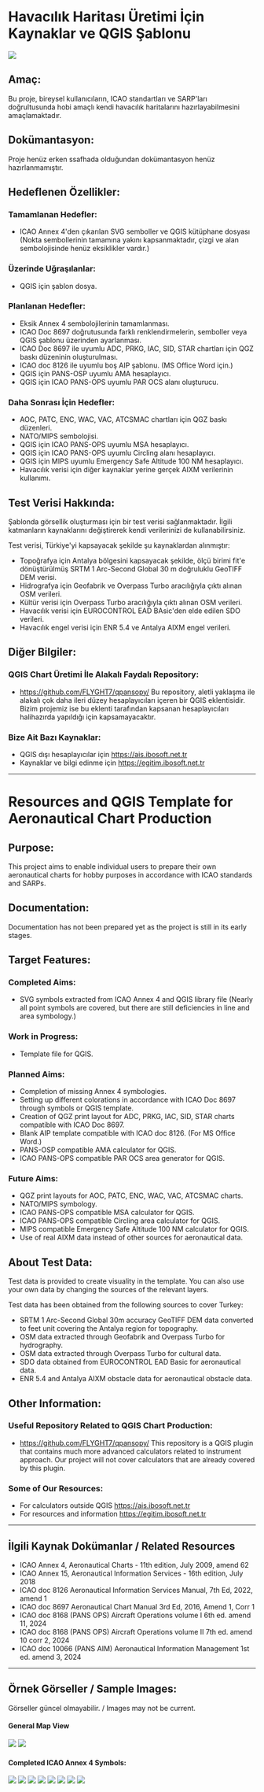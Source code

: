 # Havacılık Haritası Üretimi İçin Kaynaklar ve QGIS Şablonu

![](Images%20About%20Project/Example-2.png)

## Amaç:

Bu proje, bireysel kullanıcıların, ICAO standartları ve SARP'ları doğrultusunda hobi amaçlı kendi havacılık haritalarını hazırlayabilmesini amaçlamaktadır.

## Dokümantasyon:

Proje henüz erken ssafhada olduğundan dokümantasyon henüz hazırlanmamıştır.

## Hedeflenen Özellikler:

### Tamamlanan Hedefler:

* ICAO Annex 4'den çıkarılan SVG semboller ve QGIS kütüphane dosyası (Nokta sembollerinin tamamına yakını kapsanmaktadır, çizgi ve alan sembolojisinde henüz eksiklikler vardır.)

### Üzerinde Uğraşılanlar:
* QGIS için şablon dosya.

### Planlanan Hedefler:
* Eksik Annex 4 sembolojilerinin tamamlanması.
* ICAO Doc 8697 doğrutusunda farklı renklendirmelerin, semboller veya QGIS şablonu üzerinden ayarlanması.
* ICAO Doc 8697 ile uyumlu ADC, PRKG, IAC, SID, STAR chartları için QGZ baskı düzeninin oluşturulması.
* ICAO doc 8126 ile uyumlu boş AIP şablonu. (MS Office Word için.)
* QGIS için PANS-OSP uyumlu AMA hesaplayıcı.
* QGIS için ICAO PANS-OPS uyumlu PAR OCS alanı oluşturucu.

### Daha Sonrası İçin Hedefler:
* AOC, PATC, ENC, WAC, VAC, ATCSMAC chartları için QGZ baskı düzenleri.
* NATO/MIPS sembolojisi.
* QGIS için ICAO PANS-OPS uyumlu MSA hesaplayıcı.
* QGIS için ICAO PANS-OPS uyumlu Circling alanı hesaplayıcı.
* QGIS için MIPS uyumlu Emergency Safe Altitude 100 NM hesaplayıcı.
* Havacılık verisi için diğer kaynaklar yerine gerçek AIXM verilerinin kullanımı.

## Test Verisi Hakkında:
Şablonda görsellik oluşturması için bir test verisi sağlanmaktadır. İlgili katmanların kaynaklarını değiştirerek kendi verilerinizi de kullanabilirsiniz.

Test verisi, Türkiye'yi kapsayacak şekilde şu kaynaklardan alınmıştır:
* Topoğrafya için Antalya bölgesini kapsayacak şekilde, ölçü birimi fit'e dönüştürülmüş SRTM 1 Arc-Second Global 30 m doğruluklu GeoTIFF DEM verisi.
* Hidrografya için Geofabrik ve Overpass Turbo aracılığıyla çıktı alınan OSM verileri.
* Kültür verisi için Overpass Turbo aracılığıyla çıktı alınan OSM verileri.
* Havacılık verisi için EUROCONTROL EAD BAsic'den elde edilen SDO verileri.
* Havacılık engel verisi için ENR 5.4 ve Antalya AIXM engel verileri.

## Diğer Bilgiler:

### QGIS Chart Üretimi İle Alakalı Faydalı Repository:
* https://github.com/FLYGHT7/qpansopy/
Bu repository, aletli yaklaşma ile alakalı çok daha ileri düzey hesaplayıcıları içeren bir QGIS eklentisidir. Bizim projemiz ise bu eklenti tarafından kapsanan hesaplayıcıları halihazırda yapıldığı için kapsamayacaktır.

### Bize Ait Bazı Kaynaklar:
* QGIS dışı hesaplayıcılar için https://ais.ibosoft.net.tr
* Kaynaklar ve bilgi edinme için https://egitim.ibosoft.net.tr

--- 

# Resources and QGIS Template for Aeronautical Chart Production

## Purpose:

This project aims to enable individual users to prepare their own aeronautical charts for hobby purposes in accordance with ICAO standards and SARPs.


## Documentation:

Documentation has not been prepared yet as the project is still in its early stages.

## Target Features:

### Completed Aims:

* SVG symbols extracted from ICAO Annex 4 and QGIS library file (Nearly all point symbols are covered, but there are still deficiencies in line and area symbology.)

### Work in Progress:
* Template file for QGIS.

### Planned Aims:
* Completion of missing Annex 4 symbologies.
* Setting up different colorations in accordance with ICAO Doc 8697 through symbols or QGIS template.
* Creation of QGZ print layout for ADC, PRKG, IAC, SID, STAR charts compatible with ICAO Doc 8697.
* Blank AIP template compatible with ICAO doc 8126. (For MS Office Word.)
* PANS-OSP compatible AMA calculator for QGIS.
* ICAO PANS-OPS compatible PAR OCS area generator for QGIS.

### Future Aims:
* QGZ print layouts for AOC, PATC, ENC, WAC, VAC, ATCSMAC charts.
* NATO/MIPS symbology.
* ICAO PANS-OPS compatible MSA calculator for QGIS.
* ICAO PANS-OPS compatible Circling area calculator for QGIS.
* MIPS compatible Emergency Safe Altitude 100 NM calculator for QGIS.
* Use of real AIXM data instead of other sources for aeronautical data.

## About Test Data:
Test data is provided to create visuality in the template. You can also use your own data by changing the sources of the relevant layers.

Test data has been obtained from the following sources to cover Turkey:
* SRTM 1 Arc-Second Global 30m accuracy GeoTIFF DEM data converted to feet unit covering the Antalya region for topography.
* OSM data extracted through Geofabrik and Overpass Turbo for hydrography.
* OSM data extracted through Overpass Turbo for cultural data.
* SDO data obtained from EUROCONTROL EAD Basic for aeronautical data.
* ENR 5.4 and Antalya AIXM obstacle data for aeronautical obstacle data.

## Other Information:

### Useful Repository Related to QGIS Chart Production:
* https://github.com/FLYGHT7/qpansopy/
This repository is a QGIS plugin that contains much more advanced calculators related to instrument approach. Our project will not cover calculators that are already covered by this plugin.

### Some of Our Resources:
* For calculators outside QGIS https://ais.ibosoft.net.tr
* For resources and information https://egitim.ibosoft.net.tr

---

## İlgili Kaynak Dokümanlar / Related Resources
* ICAO Annex 4, Aeronautical Charts - 11th edition, July 2009, amend 62
* ICAO Annex 15, Aeronautical Information Services - 16th edition, July 2018
* ICAO doc 8126 Aeronautical Information Services Manual, 7th Ed, 2022, amend 1
* ICAO doc 8697 Aeronautical Chart Manual 3rd Ed, 2016, Amend 1, Corr 1
* ICAO doc 8168 (PANS OPS) Aircraft Operations volume I 6th ed. amend 11, 2024
* ICAO doc 8168 (PANS OPS) Aircraft Operations volume II 7th ed. amend 10 corr 2, 2024
* ICAO doc 10066 (PANS AIM) Aeronautical Information Management 1st ed. amend 3, 2024

---

## Örnek Görseller / Sample Images:
Görseller güncel olmayabilir. / Images may not be current.
#### General Map View
![](Images%20About%20Project/Example-1.png)
![](Images%20About%20Project/Example-2.png)
#### Completed ICAO Annex 4 Symbols:
![](Images%20About%20Project/Symbology-1.png)
![](Images%20About%20Project/Symbology-2.png)
![](Images%20About%20Project/Symbology-3.png)
![](Images%20About%20Project/Symbology-4.png)
![](Images%20About%20Project/Symbology-5.png)
![](Images%20About%20Project/Symbology-6.png)
![](Images%20About%20Project/Symbology-7.png)
![](Images%20About%20Project/Symbology-8.png)